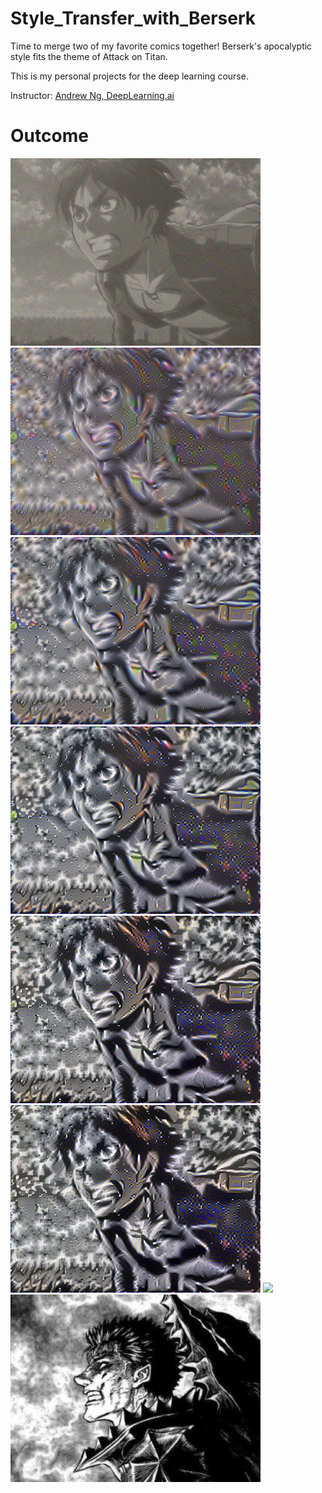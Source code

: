 # Style_Transfer_with_Berserk

Time to merge two of my favorite comics together! Berserk's apocalyptic style fits the theme of Attack on Titan.

This is my personal projects for the deep learning course.

Instructor: [Andrew Ng, DeepLearning.ai]()

# Outcome
<img src="./output/0.png" height="300" />

<img src="./output/20.png" height="300" />

<img src="./output/40.png" height="300" />

<img src="./output/60.png" height="300" />

<img src="./output/100.png" height="300" />

<img src="./output/140.png" height="300" />

<img src="./output/generated_image.png" height="300" />

<img src="./images/berserk.jpeg" height="300" />
